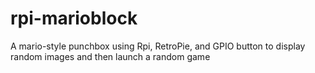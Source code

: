 # rpi-marioblock
A mario-style punchbox using Rpi, RetroPie, and GPIO button to display random images and then launch a random game
